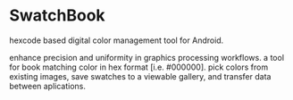 # SwatchBook
hexcode based digital color management tool for Android.

enhance precision and uniformity in graphics processing workflows. a tool for book matching color in hex format [i.e. #000000]. pick colors from existing images, save swatches to a viewable gallery, and transfer data between aplications.
